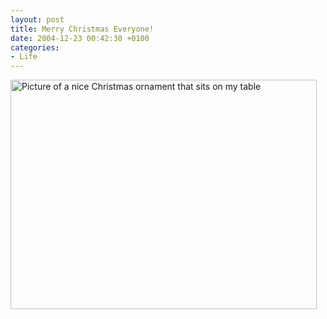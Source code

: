 ```yaml
---
layout: post
title: Merry Christmas Everyone!
date: 2004-12-23 00:42:30 +0100
categories:
- Life
---
```

<p><img src="http://www.rusiczki.net/blog/blogpics/merry_xmas_2004.jpg" width="490" height="367" alt="Picture of a nice Christmas ornament that sits on my table" class="image" /></p>
